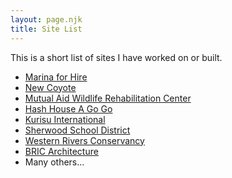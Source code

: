 ```yaml
---
layout: page.njk
title: Site List
---
```

This is a short list of sites I have worked on or built. 

- [Marina for Hire](https://marinaforhire.com/)
- [New Coyote](https://newcoyote.com/)
- [Mutual Aid Wildlife
Rehabilitation Center](https://mawrcenter.org/)
- [Hash House A Go Go](https://www.hashhouseagogo.com/)
- [Kurisu International](https://www.kurisu.com/)
- [Sherwood School District](https://sherwood.k12.or.us/)
- [Western Rivers Conservancy](https://www.westernrivers.org/)
- [BRIC Architecture](https://www.bric-arch.com/)
- Many others...
